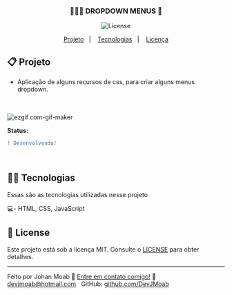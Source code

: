 <h3 align="center">
	🕵🏻‍♂️ DROPDOWN MENUS 🔎
</h3>
<p align="center">

 <img alt="License" src="https://img.shields.io/badge/license-MIT-brightgreen">


</p>


<p align="center">
  <a href="#-projeto">Projeto</a>&nbsp;&nbsp;&nbsp;|&nbsp;&nbsp;&nbsp;
  <a href="#-tecnologias">Tecnologias</a>&nbsp;&nbsp;&nbsp;|&nbsp;&nbsp;&nbsp;
  <a href="#-license">Licença</a>
</p>

## 📋 Projeto

* Aplicação de alguns recursos de css, para criar alguns menus dropdown.<br><br><br>

![ezgif com-gif-maker](https://user-images.githubusercontent.com/59769423/130533446-925dbc29-d6ae-456b-8836-04e62e52bd60.gif)

**Status:**
```diff
! Desenvolvendo!
```


<br>


## 👨‍💻 Tecnologias

Essas são as tecnologias utilizadas nesse projeto

💻- HTML, CSS, JavaScript 

## 📝 License

Este projeto está sob a licença MIT. Consulte o [LICENSE](LICENSE.md) para obter detalhes.

---

Feito por Johan Moab :wave: [Entre em contato comigo!](https://www.linkedin.com/in/jmoab/)
:email: [devjmoab@hotmail.com](mailto:devjmoab@hotmail.com) &nbsp;
GitHub: [github.com/DevJMoab](https://github.com/DevJMoab) &nbsp;
